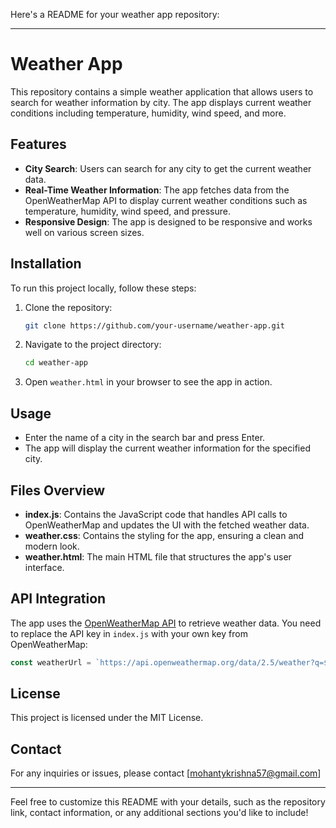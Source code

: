 Here's a README for your weather app repository:

---

# Weather App

This repository contains a simple weather application that allows users to search for weather information by city. The app displays current weather conditions including temperature, humidity, wind speed, and more.

## Features

- **City Search**: Users can search for any city to get the current weather data.
- **Real-Time Weather Information**: The app fetches data from the OpenWeatherMap API to display current weather conditions such as temperature, humidity, wind speed, and pressure.
- **Responsive Design**: The app is designed to be responsive and works well on various screen sizes.

## Installation

To run this project locally, follow these steps:

1. Clone the repository:
   ```bash
   git clone https://github.com/your-username/weather-app.git
   ```
2. Navigate to the project directory:
   ```bash
   cd weather-app
   ```
3. Open `weather.html` in your browser to see the app in action.

## Usage

- Enter the name of a city in the search bar and press Enter.
- The app will display the current weather information for the specified city.

## Files Overview

- **index.js**: Contains the JavaScript code that handles API calls to OpenWeatherMap and updates the UI with the fetched weather data.
- **weather.css**: Contains the styling for the app, ensuring a clean and modern look.
- **weather.html**: The main HTML file that structures the app's user interface.

## API Integration

The app uses the [OpenWeatherMap API](https://openweathermap.org/api) to retrieve weather data. You need to replace the API key in `index.js` with your own key from OpenWeatherMap:

```javascript
const weatherUrl = `https://api.openweathermap.org/data/2.5/weather?q=${city}&appid=YOUR_API_KEY`;
```

## License

This project is licensed under the MIT License.

## Contact

For any inquiries or issues, please contact [mohantykrishna57@gmail.com]

---

Feel free to customize this README with your details, such as the repository link, contact information, or any additional sections you'd like to include!
